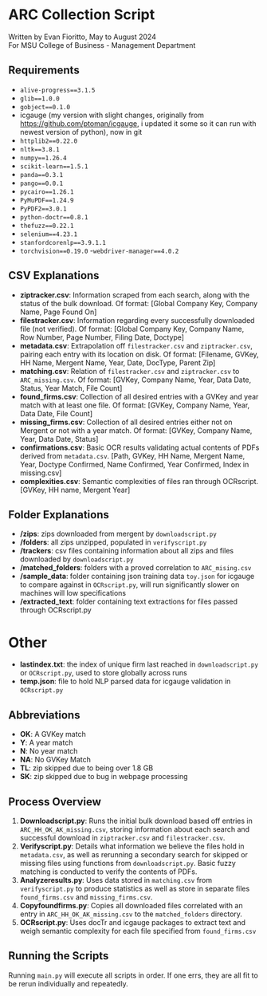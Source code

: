 # ARC Collection Script

Written by Evan Fioritto, May to August 2024  
For MSU College of Business - Management Department


## Requirements
- `alive-progress==3.1.5`
- `glib==1.0.0`
- `gobject==0.1.0`
- icgauge (my version with slight changes, originally from https://github.com/ptoman/icgauge, i updated it some so it can run with newest version of python), now in git
- `httplib2==0.22.0`
- `nltk==3.8.1`
- `numpy==1.26.4`
- `scikit-learn==1.5.1`
- `panda==0.3.1`
- `pango==0.0.1`
- `pycairo==1.26.1`
- `PyMuPDF==1.24.9`
- `PyPDF2==3.0.1`
- `python-doctr==0.8.1`
- `thefuzz==0.22.1`
- `selenium==4.23.1`
- `stanfordcorenlp==3.9.1.1`
- `torchvision==0.19.0`
-`webdriver-manager==4.0.2`

## CSV Explanations
- **ziptracker.csv**: Information scraped from each search, along with the status of the bulk download. Of format: [Global Company Key, Company Name, Page Found On]
- **filestracker.csv**: Information regarding every successfully downloaded file (not verified). Of format: [Global Company Key, Company Name, Row Number, Page Number, Filing Date, Doctype]
- **metadata.csv**: Extrapolation off `filestracker.csv` and `ziptracker.csv`, pairing each entry with its location on disk. Of format: [Filename, GVKey, HH Name, Mergent Name, Year, Date, DocType, Parent Zip]
- **matching.csv**: Relation of `filestracker.csv` and `ziptracker.csv` to `ARC_missing.csv`. Of format: [GVKey, Company Name, Year, Data Date, Status, Year Match, File Count]
- **found_firms.csv**: Collection of all desired entries with a GVKey and year match with at least one file. Of format: [GVKey, Company Name, Year, Data Date, File Count]
- **missing_firms.csv**: Collection of all desired entries either not on Mergent or not with a year match. Of format: [GVKey, Company Name, Year, Data Date, Status]
- **confirmations.csv**: Basic OCR results validating actual contents of PDFs derived from `metadata.csv`. [Path, GVKey, HH Name, Mergent Name, Year, Doctype Confirmed, Name Confirmed, Year Confirmed, Index in missing.csv]
- **complexities.csv**: Semantic complexities of files ran through OCRscript. [GVKey, HH name, Mergent Year]


## Folder Explanations
- **/zips**: zips downloaded from mergent by `downloadscript.py`
- **/folders**: all zips unzipped, populated in `verifyscript.py`
- **/trackers**: csv files containing information about all zips and files downloaded by `downloadscript.py`
- **/matched_folders**: folders with a proved correlation to `ARC_mising.csv`
- **/sample_data**: folder containing json training data `toy.json` for icgauge to compare against in `OCRscript.py`, will run significantly slower on machines will low specifications
- **/extracted_text**: folder containing text extractions for files passed through OCRscript.py

# Other
- **lastindex.txt**: the index of unique firm last reached in `downloadscript.py` or `OCRscript.py`, used to store globally across runs
- **temp.json**: file to hold NLP parsed data for icgauge validation in `OCRscript.py`

## Abbreviations
- **OK**: A GVKey match
- **Y**: A year match
- **N**: No year match
- **NA**: No GVKey Match
- **TL**: zip skipped due to being over 1.8 GB
- **SK**: zip skipped due to bug in webpage processing

## Process Overview
1. **Downloadscript.py**: Runs the initial bulk download based off entries in `ARC_HH_OK_AK_missing.csv`, storing information about each search and successful download in `ziptracker.csv` and `filestracker.csv`.
2. **Verifyscript.py**: Details what information we believe the files hold in `metadata.csv`, as well as rerunning a secondary search for skipped or missing files using functions from `downloadscript.py`. Basic fuzzy matching is conducted to verify the contents of PDFs.
3. **Analyzeresults.py**: Uses data stored in `matching.csv` from `verifyscript.py` to produce statistics as well as store in separate files `found_firms.csv` and `missing_firms.csv`.
4. **Copyfoundfirms.py**: Copies all downloaded files correlated with an entry in `ARC_HH_OK_AK_missing.csv` to the `matched_folders` directory.
5. **OCRscript.py**: Uses docTr and icgauge packages to extract text and weigh semantic complexity for each file specified from `found_firms.csv`

## Running the Scripts
Running `main.py` will execute all scripts in order. If one errs, they are all fit to be rerun individually and repeatedly.
